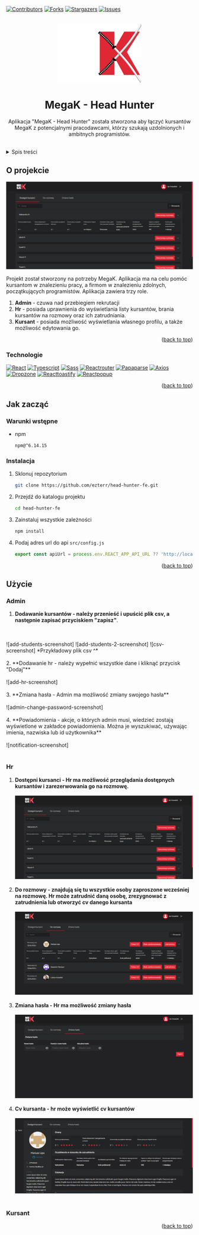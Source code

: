 <div id="top"></div>
<!--
*** Thanks for checking out the Best-README-Template. If you have a suggestion
*** that would make this better, please fork the repo and create a pull request
*** or simply open an issue with the tag "enhancement".
*** Don't forget to give the project a star!
*** Thanks again! Now go create something AMAZING! :D
-->



<!-- PROJECT SHIELDS -->
<!--
*** I'm using markdown "reference style" links for readability.
*** Reference links are enclosed in brackets [ ] instead of parentheses ( ).
*** See the bottom of this document for the declaration of the reference variables
*** for contributors-url, forks-url, etc. This is an optional, concise syntax you may use.
*** https://www.markdownguide.org/basic-syntax/#reference-style-links
-->
[![Contributors][contributors-shield]][contributors-url]
[![Forks][forks-shield]][forks-url]
[![Stargazers][stars-shield]][stars-url]
[![Issues][issues-shield]][issues-url]



<!-- PROJECT LOGO -->
<br />
<div align="center">
  <a href="https://github.com/ezterr/head-hunter-fe">
    <img src="./images/logo.png" alt="Logo" width="226" height="160">
  </a>

<h1 align="center">MegaK - Head Hunter</h1>

  <p align="center">
    Aplikacja "MegaK - Head Hunter" została stworzona aby łączyć kursantów MegaK z potencjalnymi pracodawcami, którzy szukają uzdolnionych i ambitnych programistów.
    <br />
    <br />
<!--
    <a href="https://github.com/ezterr/head-hunter-fe">View Demo</a>
    ·
    <a href="https://github.com/ezterr/head-hunter-fe/issues">Report Bug</a>
    ·
    <a href="https://github.com/ezterr/head-hunter-fe/issues">Request Feature</a>
-->
  </p>
</div>



<!-- TABLE OF CONTENTS -->
<details>
  <summary>Spis treści</summary>
  <ol>
    <li>
      <a href="#o-projekcie">O projekcie</a>
      <ul>
        <li><a href="#technologie">Technologie</a></li>
      </ul>
    </li>
    <li>
      <a href="#jak-zacząć">Jak zacząć</a>
      <ul>
        <li><a href="#warunki-wstepne">Warunki wstępne</a></li>
        <li><a href="#instalacja">Instalacja</a></li>
      </ul>
    </li>
    <li>
      <a href="#użycie">Użycie</a>
      <ul>
        <li><a href="#admin">Admin</a></li>
        <li><a href="#hr">Hr</a></li>
        <li><a href="#kursant">Kursant</a></li>
      </ul>
    </li>
  </ol>
</details>



<!-- ABOUT THE PROJECT -->
## O projekcie

![Product Name Screen Shot][product-screenshot]

Projekt został stworzony na potrzeby MegaK. Aplikacja ma na celu pomóc kursantom w znalezieniu pracy, a firmom w znalezieniu zdolnych, początkujących programistów. Aplikacja zawiera trzy role.
1. **Admin** - czuwa nad przebiegiem rekrutacji
2. **Hr** - posiada uprawnienia do wyświetlania listy kursantów, brania kursantów na rozmowy oraz ich zatrudniania.
3. **Kursant** - posiada możliwość wyświetlania własnego profilu, a także możliwość edytowania go.

<p align="right">(<a href="#top">back to top</a>)</p>



### Technologie
[![React][React.js]][React-url]
[![Typescript][Typescript]][Typescript-url]
[![Sass][Sass]][Sass-url]
[![Reactrouter][Reactrouter]][Reactrouter-url]
[![Papaparse][Papaparse]][Papaparse-url]
[![Axios][Axios]][Axios-url]
[![Dropzone][Dropzone]][Dropzone-url]
[![Reacttoastify][Reacttoastify]][Reacttoastify-url]
[![Reactpopup][Reactpopup]][Reactpopup-url]

<p align="right">(<a href="#top">back to top</a>)</p>



<!-- GETTING STARTED -->
## Jak zacząć

### Warunki wstępne

* npm
  ```sh
  npm@^6.14.15
  ```

### Instalacja

1. Sklonuj repozytorium
   ```sh
   git clone https://github.com/ezterr/head-hunter-fe.git
   ```
2. Przejdź do katalogu projektu
   ```sh
   cd head-hunter-fe
   ```
2. Zainstaluj wszystkie zależności
   ```sh
   npm install
   ```
3. Podaj adres url do api `src/config.js`
   ```js
   export const apiUrl = process.env.REACT_APP_API_URL ?? 'http://localhost:3001/api';
   ```

<p align="right">(<a href="#top">back to top</a>)</p>



<!-- USAGE EXAMPLES -->
## Użycie

### Admin
1. **Dodawanie kursantów - należy przenieść i upuścić plik csv, a następnie zapisać przyciskiem "zapisz"**.
<br/>
<br/>
![add-students-screenshot] 
![add-students-2-screenshot]
![csv-screenshot]
*Przykładowy plik csv ^*
<br/>
<br/>
2. **Dodawanie hr - należy wypełnić wszystkie dane i kliknąć przycisk "Dodaj"**
    <br />
    <br />
    ![add-hr-screenshot]
    <br />
    <br />
3. **Zmiana hasła - Admin ma możliwość zmiany swojego hasła**
   <br />
   <br />
   ![admin-change-password-screenshot]
   <br />
   <br />
4. **Powiadomienia - akcje, o których admin musi, wiedzieć zostają wyświetlone w zakładce powiadomienia. Można je wyszukiwać, używając imienia, nazwiska lub id użytkownika**
   <br />
   <br />
   ![notification-screenshot]
   <br />
   <br />

### Hr
1. **Dostępni kursanci - Hr ma możliwość przeglądania dostępnych kursantów i zarezerwowania go na rozmowę.**
   <br />
   <br />
   ![product-screenshot]
   <br />
   <br />
2. **Do rozmowy - znajdują się tu wszystkie osoby zaproszone wcześniej na rozmowę. Hr może zatrudnić daną osobę, zrezygnować z zatrudnienia lub otworzyć cv danego kursanta**
   <br />
   <br />
   ![interview-screenshot]
   <br />
   <br />
3. **Zmiana hasła - Hr ma możliwość zmiany hasła**
   <br />
   <br />
   ![hr-change-password-screenshot]
   <br />
   <br />
4. **Cv kursanta - hr może wyświetlić cv kursantów**
   <br />
   <br />
   ![cv-screenshot]
   <br />
   <br />

### Kursant
<p align="right">(<a href="#top">back to top</a>)</p>



<!-- MARKDOWN LINKS & IMAGES -->
<!-- https://www.markdownguide.org/basic-syntax/#reference-style-links -->
[contributors-shield]: https://img.shields.io/github/contributors/ezterr/head-hunter-fe.svg?style=for-the-badge
[contributors-url]: https://github.com/ezterr/head-hunter-fe/graphs/contributors
[forks-shield]: https://img.shields.io/github/forks/ezterr/head-hunter-fe.svg?style=for-the-badge
[forks-url]: https://github.com/ezterr/head-hunter-fe/network/members
[stars-shield]: https://img.shields.io/github/stars/ezterr/head-hunter-fe.svg?style=for-the-badge
[stars-url]: https://github.com/ezterr/head-hunter-fe/stargazers
[issues-shield]: https://img.shields.io/github/issues/ezterr/head-hunter-fe.svg?style=for-the-badge
[issues-url]: https://github.com/ezterr/head-hunter-fe/issues
[React.js]: https://img.shields.io/badge/React-20232A?style=for-the-badge&logo=react&logoColor=61DAFB
[React-url]: https://reactjs.org/
[Sass]: https://img.shields.io/badge/sass-20232A?style=for-the-badge&logo=sass&logoColor=d5699f
[Sass-url]: https://sass-lang.com/
[Papaparse]: https://img.shields.io/badge/Papa%20Parse-20232A?style=for-the-badge&logo=papaparse&logoColor=1D80AB
[Papaparse-url]: https://www.papaparse.com/
[Axios]: https://img.shields.io/badge/axios-20232A?style=for-the-badge&logo=axios&logoColor=1D80AB
[Axios-url]: https://axios-http.com/docs/intro
[Dropzone]: https://img.shields.io/badge/react%20dropzone-20232A?style=for-the-badge&logo=reactdropzone&logoColor=1D80AB
[Dropzone-url]: https://react-dropzone.js.org/
[Typescript]: https://img.shields.io/badge/typescript-20232A?style=for-the-badge&logo=typescript&logoColor=3178c6
[Typescript-url]: https://www.typescriptlang.org/
[Reactrouter]: https://img.shields.io/badge/React%20Router-20232A?style=for-the-badge&logo=reactrouter&logoColor=fff
[Reactrouter-url]: https://reactrouter.com/
[Reacttoastify]: https://img.shields.io/badge/react%20toastify-20232A?style=for-the-badge&logo=react-toastify&logoColor=fff
[Reacttoastify-url]: https://fkhadra.github.io/react-toastify/introduction
[Reactpopup]: https://img.shields.io/badge/reactjs%20popup-20232A?style=for-the-badge&logo=reactjs-popup&logoColor=fff
[Reactpopup-url]: https://react-popup.elazizi.com/
[Reactrouter]: https://img.shields.io/badge/react%20spinners-20232A
[product-screenshot]: images/available.png
[add-students-screenshot]: images/add-students.png
[add-students-2-screenshot]: images/add-students-2.png
[csv-screenshot]: images/csv.png
[add-hr-screenshot]: images/add-hr.png
[admin-change-password-screenshot]: images/admin-change-password.png
[notification-screenshot]: images/notification.png
[interview-screenshot]: images/interview.png
[hr-change-password-screenshot]: images/hr-change-password.png
[cv-screenshot]: images/cv.png

